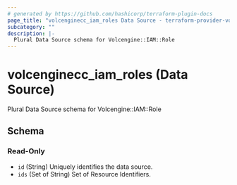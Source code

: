 ```yaml
---
# generated by https://github.com/hashicorp/terraform-plugin-docs
page_title: "volcenginecc_iam_roles Data Source - terraform-provider-volcenginecc"
subcategory: ""
description: |-
  Plural Data Source schema for Volcengine::IAM::Role
---
```


# volcenginecc_iam_roles (Data Source)

Plural Data Source schema for Volcengine::IAM::Role



<!-- schema generated by tfplugindocs -->
## Schema

### Read-Only

- `id` (String) Uniquely identifies the data source.
- `ids` (Set of String) Set of Resource Identifiers.
